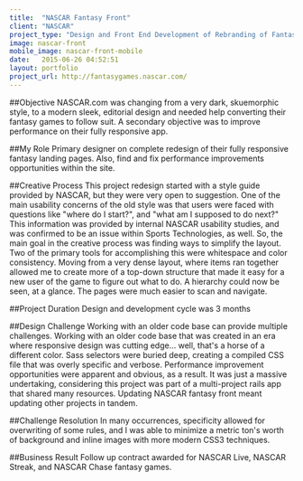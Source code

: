 ```yaml
---
title:  "NASCAR Fantasy Front"
client: "NASCAR"
project_type: "Design and Front End Development of Rebranding of Fantasy Sports Marketing Pages."
image: nascar-front
mobile_image: nascar-front-mobile
date:   2015-06-26 04:52:51
layout: portfolio
project_url: http://fantasygames.nascar.com/
---
```


##Objective
NASCAR.com was changing from a very dark, skuemorphic style, to a modern sleek, editorial design and needed help converting their fantasy games to follow suit. A secondary objective was to improve performance on their fully responsive app.

##My Role
Primary designer on complete redesign of their fully responsive fantasy landing pages. Also, find and fix performance improvements opportunities within the site. 

##Creative Process
This project redesign started with a style guide provided by NASCAR, but they were very open to suggestion. One of the main usability concerns of the old style was that users were faced with questions like "where do I start?", and "what am I supposed to do next?" This information was provided by internal NASCAR usability studies, and was confirmed to be an issue within Sports Technologies, as well. So, the main goal in the creative process was finding ways to simplify the layout. Two of the primary tools for accomplishing this were whitespace and color consistency. Moving from a very dense layout, where items ran together allowed me to create more of a top-down structure that made it easy for a new user of the game to figure out what to do. A hierarchy could now be seen, at a glance. The pages were much easier to scan and navigate.

##Project Duration
Design and development cycle was 3 months

##Design Challenge
Working with an older code base can provide multiple challenges. Working with an older code base that was created in an era where responsive design was cutting edge... well, that's a horse of a different color. Sass selectors were buried deep, creating a compiled CSS file that was overly specific and verbose. Performance improvement opportunities were apparent and obvious, as a result. It was just a massive undertaking, considering this project was part of a multi-project rails app that shared many resources. Updating NASCAR fantasy front meant updating other projects in tandem.

##Challenge Resolution 
In many occurrences, specificity allowed for overwriting of some rules, and I was able to minimize a metric ton's worth of background and inline images with more modern CSS3 techniques. 

##Business Result
Follow up contract awarded for NASCAR Live, NASCAR Streak, and NASCAR Chase fantasy games.
